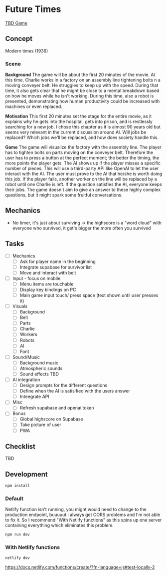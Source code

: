 # Future Times

[TBD Game](https://lukaharambasic.github.io/future-times/)

## Concept

Modern times (1936)

### Scene

**Background**
The game will be about the first 20 minutes of the movie. At this time, Charlie works in a factory on an assembly line tightening bolts n a moving conveyer belt. He struggles to keep up with the speed. During that time, it also gets clear that he might be close to a mental breakdown based on how he moves while he isn't working. During this time, also a robot is presented, demonstrating how human productivity could be increased with machines or even replaced.

**Motivation**
This first 20 minutes set the stage for the entire movie, as it explains why he gets into the hospital, gets into prison, and is restlessly searching for a new job. I chose this chapter as it is almost 90 years old but seems very relevant in the current discussion around AI. Will jobs be replaced? Which jobs we'll be replaced, and how does society handle this.

**Game**
The game will visualize the factory with the assembly line. The player has to tighten bolts on parts moving on the conveyer belt. Therefore the user has to press a button at the perfect moment; the better the timing, the more points the player gets. The AI shows up if the player misses a specific number of pieces. This will use a third-party API like OpenAI to let the user interact with the AI. The user must prove to the AI that he/she is worth doing this job. If the player fails, another worker on the line will be replaced by a robot until one Charlie is left. If the question satisfies the AI, everyone keeps their jobs. The game doesn't aim to give an answer to these highly complex questions, but it might spark some fruitful conversations.

## Mechanics

- No timer, it's just about surviving -> the highscore is a "word cloud" with everyone who survived, it get's bigger the more often you survived

## Tasks

- [ ] Mechanics
  - [ ] Ask for player name in the beginning
  - [ ] Integrate supabase for survivor list
  - [ ] Move and interact with belt
- [ ] Input - focus on mobile
  - [ ] Menu items are touchable
  - [ ] Display key bindings on PC
  - [ ] Main game input touch/ press space (text shown until user presses it)
- [ ] Visuals
  - [ ] Background
  - [ ] Belt
  - [ ] Parts
  - [ ] Charlie
  - [ ] Workers
  - [ ] Robots
  - [ ] AI
  - [ ] Font
- [ ] Sound/Music
  - [ ] Background music
  - [ ] Atmospheric sounds
  - [ ] Sound effects TBD
- [ ] AI integration
  - [ ] Design prompts for the different questions
  - [ ] Define when the AI is satisified with the users answer
  - [ ] Inteegrate API
- [ ] Misc
  - [ ] Refresh supabase and openai token
- [ ] Bonus
  - [ ] Global highscore on Supabase
  - [ ] Take picture of user
  - [ ] PWA

## Checklist

TBD

## Development

```bash
npm install
```

### Default

Netlify function isn't running, you might would need to change to the production endpoint, buuuuut i always get CORS problems and I'm not able to fix it. So I recommend "With Netlify functions" as this spins up one server containing everything which eliminates this problem.

```bash
npm run dev
```

### With Netlify functions

```bash
netlify dev
```

https://docs.netlify.com/functions/create/?fn-language=js#test-locally-2
